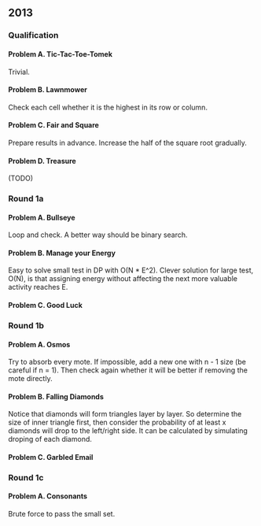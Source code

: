 ## 2013

### Qualification

#### Problem A. Tic-Tac-Toe-Tomek

Trivial.

#### Problem B. Lawnmower

Check each cell whether it is the highest in its row or column.

#### Problem C. Fair and Square

Prepare results in advance. Increase the half of the square root gradually.

#### Problem D. Treasure

(TODO)

### Round 1a

#### Problem A. Bullseye

Loop and check. A better way should be binary search.

#### Problem B. Manage your Energy

Easy to solve small test in DP with O(N * E^2).
Clever solution for large test, O(N), is that assigning energy without affecting the next more valuable activity reaches E.

#### Problem C. Good Luck

### Round 1b

#### Problem A. Osmos

Try to absorb every mote. If impossible, add a new one with n - 1 size (be careful if n = 1). Then check again whether it will be better if removing the mote directly.

#### Problem B. Falling Diamonds

Notice that diamonds will form triangles layer by layer. So determine the size of inner triangle first, then consider the probability of at least x diamonds will drop to the left/right side. It can be calculated by simulating droping of each diamond.

#### Problem C. Garbled Email

### Round 1c

#### Problem A. Consonants

Brute force to pass the small set.
